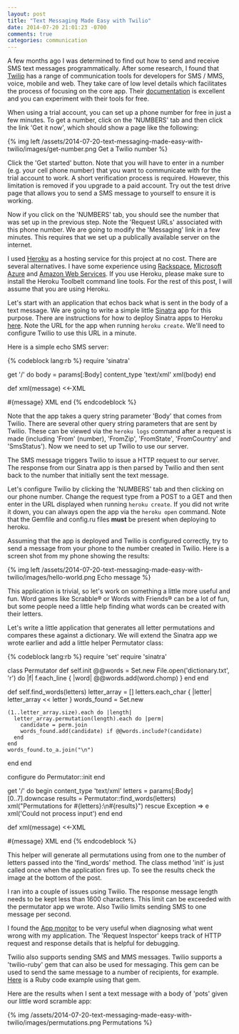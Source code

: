 ```yaml
---
layout: post
title: "Text Messaging Made Easy with Twilio"
date: 2014-07-20 21:01:23 -0700
comments: true
categories: communication
---
```

A few months ago I was determined to find out how to send and receive SMS text messages programmatically. After some research, I found that [Twilio](https://www.twilio.com) has a range of communication tools for developers for SMS / MMS, voice, mobile and web. They take care of low level details which facilitates the process of focusing on the core app. Their [documentation](https://www.twilio.com/docs) is excellent and you can experiment with their tools for free. 

When using a trial account, you can set up a phone number for free in just a few minutes. To get a number, click on the 'NUMBERS' tab and then click the link 'Get it now', which should show a page like the following:

{% img left /assets/2014-07-20-text-messaging-made-easy-with-twilio/images/get-number.png Get a Twilio number %}

Click the 'Get started' button. Note that you will have to enter in a number (e.g. your cell phone number) that you want to communicate with for the trial account to work. A short verification process is required. However, this limitation is removed if you upgrade to a paid account. Try out the test drive page that allows you to send a SMS message to yourself to ensure it is working.

<!-- more -->

Now if you click on the 'NUMBERS' tab, you should see the number that was set up in the previous step. Note the 'Request URLs' associated with this phone number. We are going to modify the 'Messaging' link in a few minutes. This requires that we set up a publically available server on the internet.

I used [Heroku](https://www.heroku.com/) as a hosting service for this project at no cost. There are several alternatives. I have some experience using [Rackspace](http://www.rackspace.com/), [Microsoft Azure](http://azure.microsoft.com/) and [Amazon Web Services](https://aws.amazon.com/). If you use Heroku, please make sure to install the Heroku Toolbelt command line tools. For the rest of this post, I will assume that you are using Heroku.

Let's start with an application that echos back what is sent in the body of a text message. We are going to write a simple little [Sinatra](http://www.sinatrarb.com/) app for this purpose. There are instructions for how to deploy Sinatra apps to Heroku [here](https://devcenter.heroku.com/articles/rack). Note the URL for the app when running `heroku create`. We'll need to configure Twilio to use this URL in a minute.

Here is a simple echo SMS server:

{% codeblock lang:rb %}
require 'sinatra'

get '/' do
  body = params[:Body]
  content_type 'text/xml'
  xml(body)
end

def xml(message)
  <<-XML
<?xml version="1.0" encoding="UTF-8"?>
<Response>
  <Message>#{message}</Message>
</Response>
  XML
end
{% endcodeblock %}

Note that the app takes a query string parameter 'Body' that comes from Twilio. There are several other query string parameters that are sent by Twilio. These can be viewed via the `heroku logs` command after a request is made (including 'From' (number), 'FromZip', 'FromState', 'FromCountry' and 'SmsStatus'). Now we need to set up Twilio to use our server. 

The SMS message triggers Twilio to issue a HTTP request to our server. The response from our Sinatra app is then parsed by Twilio and then sent back to the number that initially sent the text message. 

Let's configure Twilio by clicking the 'NUMBERS' tab and then clicking on our phone number. Change the request type from a POST to a GET and then enter in the URL displayed when running `heroku create`. If you did not write it down, you can always open the app via the `heroku open` command. Note that the Gemfile and config.ru files <strong>must</strong> be present when deploying to heroku.

Assuming that the app is deployed and Twilio is configured correctly, try to send a message from your phone to the number created in Twilio. Here is a screen shot from my phone showing the results:

{% img left /assets/2014-07-20-text-messaging-made-easy-with-twilio/images/hello-world.png Echo message %}

This application is trivial, so let's work on something a little more useful and fun. Word games like Scrabble&reg; or Words with Friends&reg; can be a lot of fun, but some people need a little help finding what words can be created with their letters. 

Let's write a little application that generates all letter permutations and compares these against a dictionary. We will extend the Sinatra app we wrote earlier and add a little helper Permutator class:

{% codeblock lang:rb %}
require 'set'
require 'sinatra'

class Permutator
  def self.init
    @@words = Set.new
    File.open('dictionary.txt', 'r') do |f|
      f.each_line { |word| @@words.add(word.chomp) }
    end
  end

  def self.find_words(letters)
    letter_array = []
    letters.each_char { |letter| letter_array << letter }
    words_found = Set.new

    (1..letter_array.size).each do |length|
      letter_array.permutation(length).each do |perm|
        candidate = perm.join
        words_found.add(candidate) if @@words.include?(candidate)
      end
    end
    words_found.to_a.join("\n")
  end
end

configure do
  Permutator::init
end

get '/' do
  begin
    content_type 'text/xml'
    letters = params[:Body][0..7].downcase
    results = Permutator::find_words(letters)
    xml("Permutations for #{letters}:\n#{results}")
  rescue Exception => e
    xml('Could not process input')
  end
end

def xml(message)
  <<-XML
<?xml version="1.0" encoding="UTF-8"?>
<Response>
  <Message>#{message}</Message>
</Response>
  XML
end
{% endcodeblock %}

This helper will generate all permutations using from one to the number of letters passed into the 'find_words' method. The class method 'init' is just called once when the application fires up. To see the results check the image at the bottom of the post.

I ran into a couple of issues using Twilio. The response message length needs to be kept less than 1600 characters. This limit can be exceeded with the permutator app we wrote. Also Twilio limits sending SMS to one message per second. 

I found the [App monitor](https://www.twilio.com/user/account/developer-tools/app-monitor) to be very useful when diagnosing what went wrong with my application. The 'Request Inspector' keeps track of HTTP request and response details that is helpful for debugging.

Twilio also supports sending SMS and MMS messages. Twilio supports a 'twilio-ruby' gem that can also be used for messaging. This gem can be used to send the same message to a number of recipients, for example. [Here](https://www.twilio.com/docs/quickstart/ruby/sms/sending-via-rest) is a Ruby code example using that gem.

Here are the results when I sent a text message with a body of 'pots' given our little word scramble app:

{% img /assets/2014-07-20-text-messaging-made-easy-with-twilio/images/permutations.png Permutations %}